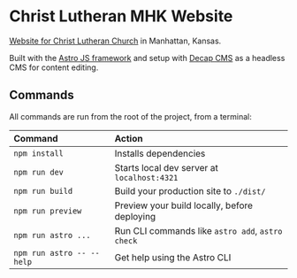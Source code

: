 # Christ Lutheran MHK Website

[Website for Christ Lutheran Church](https://www.christlutheranmhk.org) in Manhattan, Kansas.

Built with the [Astro JS framework](https://astro.build/) and setup with [Decap CMS](https://decapcms.org/) as a headless CMS for content editing.

## Commands

All commands are run from the root of the project, from a terminal:

| Command                   | Action                                           |
| :------------------------ | :----------------------------------------------- |
| `npm install`             | Installs dependencies                            |
| `npm run dev`             | Starts local dev server at `localhost:4321`      |
| `npm run build`           | Build your production site to `./dist/`          |
| `npm run preview`         | Preview your build locally, before deploying     |
| `npm run astro ...`       | Run CLI commands like `astro add`, `astro check` |
| `npm run astro -- --help` | Get help using the Astro CLI                     |